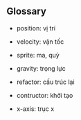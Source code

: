 ## Glossary

- position: vị trí
- velocity: vận tốc
- sprite: ma, quỷ
- gravity: trọng lực

- refactor: cấu trúc lại
- contructor: khởi tạo
- x-axis: trục x
